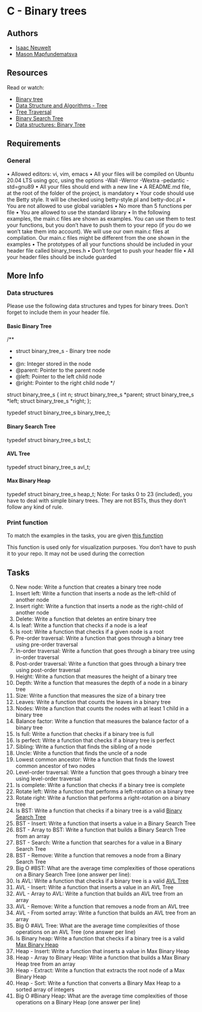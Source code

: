 # C - Binary trees


## Authors
- [Isaac Neuwelt](https://github.com/neuwelt)
- [Mason Mapfundematsva](https://github.com/masonk16/)

## Resources
Read or watch:

- [Binary tree](https://alx-intranet.hbtn.io/rltoken/1F2x42-8vUbOmU4L1C1KMg)
- [Data Structure and Algorithms - Tree](https://alx-intranet.hbtn.io/rltoken/QmcTMCkQyrgMjrqoWxYdhw) 
- [Tree Traversal](https://alx-intranet.hbtn.io/rltoken/nMxoYQdZR_guroan8JeqBQ) 
- [Binary Search Tree](https://alx-intranet.hbtn.io/rltoken/qO5dBlMnYJzbaWG3xVpcnQ) 
- [Data structures: Binary Tree](https://alx-intranet.hbtn.io/rltoken/BeyJ2gjlE7_djwRiDyeHig) 


## Requirements
### General
•	Allowed editors: vi, vim, emacs
•	All your files will be compiled on Ubuntu 20.04 LTS using gcc, using the options -Wall -Werror -Wextra -pedantic -std=gnu89
•	All your files should end with a new line
•	A README.md file, at the root of the folder of the project, is mandatory
•	Your code should use the Betty style. It will be checked using betty-style.pl and betty-doc.pl
•	You are not allowed to use global variables
•	No more than 5 functions per file
•	You are allowed to use the standard library
•	In the following examples, the main.c files are shown as examples. You can use them to test your functions, but you don’t have to push them to your repo (if you do we won’t take them into account). We will use our own main.c files at compilation. Our main.c files might be different from the one shown in the examples
•	The prototypes of all your functions should be included in your header file called binary_trees.h
•	Don’t forget to push your header file
•	All your header files should be include guarded



## More Info
### Data structures
Please use the following data structures and types for binary trees. Don’t forget to include them in your header file.

#### Basic Binary Tree
/**
 * struct binary_tree_s - Binary tree node
 *
 * @n: Integer stored in the node
 * @parent: Pointer to the parent node
 * @left: Pointer to the left child node
 * @right: Pointer to the right child node
 */

struct binary_tree_s
{
    int n;
    struct binary_tree_s *parent;
    struct binary_tree_s *left;
    struct binary_tree_s *right;
};

typedef struct binary_tree_s binary_tree_t;

#### Binary Search Tree
typedef struct binary_tree_s bst_t;

#### AVL Tree
typedef struct binary_tree_s avl_t;

#### Max Binary Heap
typedef struct binary_tree_s heap_t;
Note: For tasks 0 to 23 (included), you have to deal with simple binary trees. They are not BSTs, thus they don’t follow any kind of rule.

### Print function
To match the examples in the tasks, you are given [this function](https://github.com/holbertonschool/0x1C.c)

This function is used only for visualization purposes. You don’t have to push it to your repo. It may not be used during the correction


## Tasks

0. New node:    Write a function that creates a binary tree node
1. Insert left: Write a function that inserts a node as the left-child of another node
2. Insert right:    Write a function that inserts a node as the right-child of another node
3. Delete:  Write a function that deletes an entire binary tree
4. Is leaf: Write a function that checks if a node is a leaf
5. Is root: Write a function that checks if a given node is a root
6. Pre-order traversal: Write a function that goes through a binary tree using pre-order traversal
7. In-order traversal:  Write a function that goes through a binary tree using in-order traversal
8. Post-order traversal:    Write a function that goes through a binary tree using post-order traversal
9. Height:  Write a function that measures the height of a binary tree
10. Depth:  Write a function that measures the depth of a node in a binary tree
11. Size:   Write a function that measures the size of a binary tree
12. Leaves: Write a function that counts the leaves in a binary tree
13. Nodes:  Write a function that counts the nodes with at least 1 child in a binary tree
14. Balance factor: Write a function that measures the balance factor of a binary tree
15. Is full:    Write a function that checks if a binary tree is full
16. Is perfect: Write a function that checks if a binary tree is perfect
17. Sibling:    Write a function that finds the sibling of a node
18. Uncle:  Write a function that finds the uncle of a node
19. Lowest common ancestor: Write a function that finds the lowest common ancestor of two nodes
20. Level-order traversal:  Write a function that goes through a binary tree using level-order traversal
21. Is complete:    Write a function that checks if a binary tree is complete
22. Rotate left:    Write a function that performs a left-rotation on a binary tree
23. Rotate right:   Write a function that performs a right-rotation on a binary tree
24. Is BST: Write a function that checks if a binary tree is a valid [Binary Search Tree](https://alx-intranet.hbtn.io/rltoken/qO5dBlMnYJzbaWG3xVpcnQ)
25. BST - Insert:   Write a function that inserts a value in a Binary Search Tree
26. BST - Array to BST: Write a function that builds a Binary Search Tree from an array
27. BST - Search:   Write a function that searches for a value in a Binary Search Tree
28. BST - Remove:   Write a function that removes a node from a Binary Search Tree
29. Big O #BST: What are the average time complexities of those operations on a Binary Search Tree (one answer per line):
30. Is AVL: Write a function that checks if a binary tree is a valid [AVL Tree](https://alx-intranet.hbtn.io/rltoken/fMAZ9aBS-rDWgeIAvdTKWw)
31. AVL - Insert:   Write a function that inserts a value in an AVL Tree
32. AVL - Array to AVL: Write a function that builds an AVL tree from an array
33. AVL - Remove:   Write a function that removes a node from an AVL tree
34. AVL - From sorted array:    Write a function that builds an AVL tree from an array
35. Big O #AVL Tree:    What are the average time complexities of those operations on an AVL Tree (one answer per line)
36. Is Binary heap: Write a function that checks if a binary tree is a valid [Max Binary Heap](https://alx-intranet.hbtn.io/rltoken/TU_7dyDvU6XqO_T0elQk4Q)
37. Heap - Insert:  Write a function that inserts a value in Max Binary Heap
38. Heap - Array to Binary Heap:    Write a function that builds a Max Binary Heap tree from an array
39. Heap - Extract: Write a function that extracts the root node of a Max Binary Heap
40. Heap - Sort:    Write a function that converts a Binary Max Heap to a sorted array of integers
41. Big O #Binary Heap: What are the average time complexities of those operations on a Binary Heap (one answer per line)
